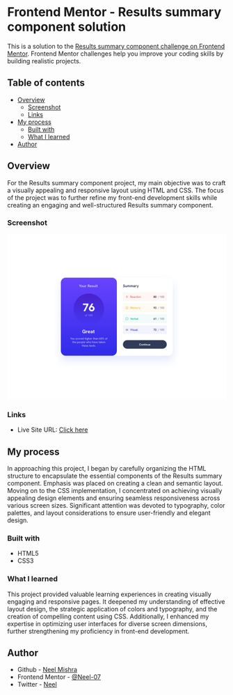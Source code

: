 # Frontend Mentor - Results summary component solution

This is a solution to the [Results summary component challenge on Frontend Mentor](https://www.frontendmentor.io/challenges/results-summary-component-CE_K6s0maV). Frontend Mentor challenges help you improve your coding skills by building realistic projects. 

## Table of contents

- [Overview](#overview)
  - [Screenshot](#screenshot)
  - [Links](#links)
- [My process](#my-process)
  - [Built with](#built-with)
  - [What I learned](#what-i-learned)
- [Author](#author)


## Overview
For the Results summary component project, my main objective was to craft a visually appealing and responsive layout using HTML and CSS. The focus of the project was to further refine my front-end development skills while creating an engaging and well-structured Results summary component.
  
### Screenshot

![](./design/desktop-design.jpg)

### Links
- Live Site URL: [Click here](https://neel-07.github.io/)

## My process
 In approaching this project, I began by carefully organizing the HTML structure to encapsulate the essential components of the Results summary component. Emphasis was placed on creating a clean and semantic layout. Moving on to the CSS implementation, I concentrated on achieving visually appealing design elements and ensuring seamless responsiveness across various screen sizes. Significant attention was devoted to typography, color palettes, and layout considerations to ensure user-friendly and elegant design.

### Built with

- HTML5
- CSS3


### What I learned
This project provided valuable learning experiences in creating visually engaging and responsive pages. It deepened my understanding of effective layout design, the strategic application of colors and typography, and the creation of compelling content using CSS. Additionally, I enhanced my expertise in optimizing user interfaces for diverse screen dimensions, further strengthening my proficiency in front-end development.

## Author

- Github - [Neel Mishra](https://github.com/Neel-07)
- Frontend Mentor - [@Neel-07](https://www.frontendmentor.io/profile/Neel-07)
- Twitter - [Neel](https://twitter.com/NeelMis35789692)